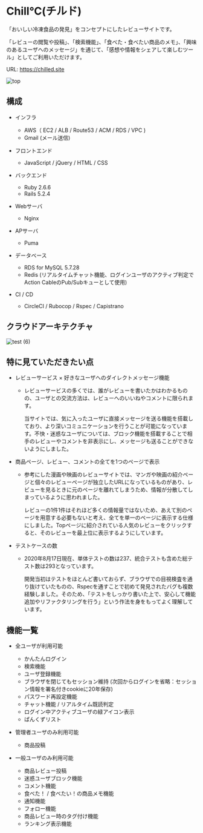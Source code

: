 # Chill℃(チルド)

「おいしい冷凍食品の発見」をコンセプトにしたレビューサイトです。

「レビューの閲覧や投稿」、「検索機能」、「食べた・食べたい商品のメモ」、「興味のあるユーザへのメッセージ」を通じて、「感想や情報をシェアして楽しむツール」としてご利用いただけます。

URL: https://chilled.site

![top](https://user-images.githubusercontent.com/63604398/90354588-b7ab8e80-e084-11ea-82ed-f53e6e0b606f.png)

## 構成

* インフラ
  * AWS（ EC2 / ALB / Route53 / ACM / RDS / VPC )
  * Gmail (メール送信)

* フロントエンド
  * JavaScript / jQuery / HTML / CSS
  
* バックエンド
  * Ruby 2.6.6
  * Rails 5.2.4
  
* Webサーバ
  * Nginx

* APサーバ
  * Puma
 
* データベース
  * RDS for MySQL 5.7.28
  * Redis (リアルタイムチャット機能、ログインユーザのアクティブ判定でAction CableのPub/Subキューとして使用)
  
* CI / CD
  * CircleCI / Rubocop / Rspec / Capistrano 
  
## クラウドアーキテクチャ
![test (6)](https://user-images.githubusercontent.com/63604398/90353369-f93a3a80-e080-11ea-8f25-fa5e72ea69e0.png)


## 特に見ていただきたい点
* レビューサービス × 好きなユーザへのダイレクトメッセージ機能
  * レビューサービスの多くでは、誰がレビューを書いたかはわかるものの、ユーザとの交流方法は、レビューへのいいねやコメントに限られます。
  
    当サイトでは、気に入ったユーザに直接メッセージを送る機能を搭載しており、より深いコミュニケーションを行うことが可能になっています。不快・迷惑なユーザについては、ブロック機能を搭載することで相手のレビューやコメントを非表示にし、メッセージも送ることができないようにしました。

* 商品ページ、レビュー、コメントの全てを1つのページで表示
  * 参考にした漫画や映画のレビューサイトでは、マンガや映画の紹介ページと個々のレビューページが独立したURLになっているものがあり、レビューを見るときに元のページを離れてしまうため、情報が分散してしまっているように思われました。
  
    レビューの1件1件はそれほど多くの情報量ではないため、あえて別のページを用意する必要もないと考え、全てを単一のページに表示する仕様にしました。Topページに紹介されている人気のレビューをクリックすると、そのレビューを最上位に表示するようにしています。

* テストケースの数
  * 2020年8月17日現在、単体テストの数は237、統合テストも含めた総テスト数は293となっています。
  
    開発当初はテストをほとんど書いておらず、ブラウザでの目視検査を通り抜けていたものの、Rspecを通すことで初めて発見されたバグも複数経験しました。そのため、「テストをしっかり書いた上で、安心して機能追加やリファクタリングを行う」という作法を身をもってよく理解しています。


## 機能一覧
* 全ユーザが利用可能
  * かんたんログイン
  * 検索機能
  * ユーザ登録機能
  * ブラウザを閉じてもセッション維持 (次回からログインを省略：セッション情報を署名付きcookieに20年保存)
  * パスワード再設定機能
  * チャット機能 / リアルタイム既読判定
  * ログイン中アクティブユーザの緑アイコン表示
  * ぱんくずリスト
 
* 管理者ユーザのみ利用可能
  * 商品投稿 
 
* 一般ユーザのみ利用可能
  * 商品レビュー投稿 
  * 迷惑ユーザブロック機能 
  * コメント機能
  * 食べた！ / 食べたい！の商品メモ機能 
  * 通知機能 
  * フォロー機能 
  * 商品レビュー時のタグ付け機能
  * ランキング表示機能 



